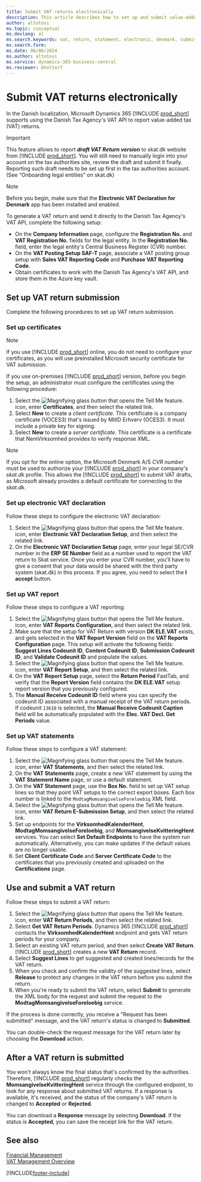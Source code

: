 ```yaml
---
title: Submit VAT returns electronically
description: This article describes how to set up and submit value-added tax (VAT) returns electronically in Denmark.
author: altotovi
ms.topic: conceptual
ms.devlang: al
ms.search.keywords: vat, return, statement, electronic, denmark, submission, skat
ms.search.form: 
ms.date: 08/06/2024
ms.author: altotovi
ms.service: dynamics-365-business-central
ms.reviewer: bholtorf
---
```


# Submit VAT returns electronically

In the Danish localization, Microsoft Dynamics 365 [!INCLUDE [prod_short](../../includes/prod_short.md)] supports using the Danish Tax Agency's VAT API to report value-added tax (VAT) returns.  

> [!IMPORTANT]
> This feature allows to report **_draft VAT Return version_** to skat.dk website from [!INCLUDE [prod_short](../../includes/prod_short.md)]. You will still need to manually login into your account on the tax authorities site, review the draft and submit it finally. Reporting such draft needs to be set up first in the tax authorities account. (See “Onboarding legal entities” on skat.dk)

> [!NOTE]
> Before you begin, make sure that the **Electronic VAT Declaration for Denmark** app has been installed and enabled. 

To generate a VAT return and send it directly to the Danish Tax Agency's VAT API, complete the following setup:

- On the **Company Information** page, configure the **Registration No.** and **VAT Registration No.** fields for the legal entity. In the **Registration No.** field, enter the legal entity's Central Business Register (CVR) number.
- On the **VAT Posting Setup SAF-T** page, associate a VAT posting group setup with **Sales VAT Reporting Code** and **Purchase VAT Reporting Code**.
- Obtain certificates to work with the Danish Tax Agency's VAT API, and store them in the Azure key vault.

## Set up VAT return submission

Complete the following procedures to set up VAT return submission.

### Set up certificates

> [!NOTE]
> If you use [!INCLUDE [prod_short](../../includes/prod_short.md)] online, you do not need to configure your certificates, as you will use preinstalled Microsoft security certificate for VAT submission. 

If you use on-premises [!INCLUDE [prod_short](../../includes/prod_short.md)] version, before you begin the setup, an administrator must configure the certificates using the following procedure: 

1. Select the ![Magnifying glass button that opens the Tell Me feature.](../../media/ui-search/search_small.png "Tell me what you want to do") icon, enter **Certificates**, and then select the related link.
2. Select **New** to create a _client certificate_. This certificate is a company certificate (VOCES3) that's issued by MitID Erhverv (OCES3). It must include a private key for signing.
3. Select **New** to create a _server certificate_. This certificate is a certificate that NemVirksomhed provides to verify response XML.

> [!NOTE]
> If you opt for the online option, the Microsoft Denmark A/S *CVR number* must be used to authorize your [!INCLUDE [prod_short](../../includes/prod_short.md)] in your company's _skat.dk_ profile. This allows the [!INCLUDE [prod_short](../../includes/prod_short.md)] to submit VAT drafts, as Microsoft already provides a default certificate for connecting to the _skat.dk_.

### Set up electronic VAT declaration 

Follow these steps to configure the electronic VAT declaration:

1. Select the ![Magnifying glass button that opens the Tell Me feature.](../../media/ui-search/search_small.png "Tell me what you want to do") icon, enter **Electronic VAT Declaration Setup**, and then select the related link.  
2. On the **Electronic VAT Declaration Setup** page, enter your legal SE/CVR number in the **ERP SE Number** field as a number used to report the VAT return to Skat service. Once you enter your CVR number, you'll have to give a consent that your data would be shared with the third party system (skat.dk) in this process. If you agree, you need to select the **I accept** button.  

### Set up VAT report  

Follow these steps to configure a VAT reporting:

1. Select the ![Magnifying glass button that opens the Tell Me feature.](../../media/ui-search/search_small.png "Tell me what you want to do") icon, enter **VAT Reports Configuration**, and then select the related link.  
2. Make sure that the setup for VAT Return with version **DK ELE.VAT** exists, and gets selected in the **VAT Report Version** field on the **VAT Reports Configuration** page. This setup will activate the following fields: **Suggest Lines Codeunit ID**, **Content Codeunit ID**, **Submission Codeunit ID**, and **Validate Codeunit ID** and populate the values.
3. Select the ![Magnifying glass button that opens the Tell Me feature.](../../media/ui-search/search_small.png "Tell me what you want to do") icon, enter **VAT Report Setup**, and then select the related link. 
4. On the **VAT Report Setup** page, select the **Return Period** FastTab, and verify that the **Report Version** field contains the **DK ELE.VAT** setup report version that you previously configured.
5. The **Manual Receive Codeunit ID** field where you can specify the codeunit ID associated with a manual receipt of the VAT return periods. If codeunit `13610` is selected, the **Manual Receive Codeunit Caption** field will be automatically populated with the
**Elec. VAT Decl. Get Periods** value.

### Set up VAT statements

Follow these steps to configure a VAT statement:

1. Select the ![Magnifying glass button that opens the Tell Me feature.](../../media/ui-search/search_small.png "Tell me what you want to do") icon, enter **VAT Statements**, and then select the related link.
2. On the **VAT Statements** page, create a new VAT statement by using the **VAT Statement Name** page, or use a default statement.
3. On the **VAT Statement** page, use the **Box No.** field to set up VAT setup lines so that they point VAT setups to the correct export boxes. Each box number is linked to the `ModtagMomsangivelseForeloebig` XML field.
4. Select the ![Magnifying glass button that opens the Tell Me feature.](../../media/ui-search/search_small.png "Tell me what you want to do") icon, enter **VAT Return E-Submission Setup**, and then select the related link.
5. Set up endpoints for the **VirksomhedKalenderHent**, **ModtagMomsangivelseForeloebig**, and **MomsangivelseKvitteringHent** services. You can select **Set Default Endpoints** to have the system run automatically. Alternatively, you can make updates if the default values are no longer usable.
6. Set **Client Certificate Code** and **Server Certificate Code** to the certificates that you previously created and uploaded on the **Certifications** page.

## Use and submit a VAT return

Follow these steps to submit a VAT return:

1. Select the ![Magnifying glass button that opens the Tell Me feature.](../../media/ui-search/search_small.png "Tell me what you want to do") icon, enter **VAT Return Periods**, and then select the related link. 
2. Select **Get VAT Return Periods**. Dynamics 365 [!INCLUDE [prod_short](../../includes/prod_short.md)] contacts the **VirksomhedKalenderHent** endpoint and gets VAT return periods for your company.  
3. Select an existing VAT return period, and then select **Create VAT Return**. [!INCLUDE [prod_short](../../includes/prod_short.md)] creates a new **VAT Return** record.  
4. Select **Suggest Lines** to get suggested and created lines/records for the VAT return.   
5. When you check and confirm the validity of the suggested lines, select **Release** to protect any changes in the VAT return before you submit the return. 
6. When you're ready to submit the VAT return, select **Submit** to generate the XML body for the request and submit the request to the **ModtagMomsangivelseForeloebig** service. 

If the process is done correctly, you receive a "Request has been submitted" message, and the VAT return's status is changed to **Submitted**.

You can double-check the request message for the VAT return later by choosing the **Download** action.  

## After a VAT return is submitted

You won't always know the final status that's confirmed by the authorities. Therefore, [!INCLUDE [prod_short](../../includes/prod_short.md)] regularly checks the **MomsangivelseKvitteringHent** service through the configured endpoint, to look for any response about submitted VAT returns. If a response is available, it's received, and the status of the company's VAT return is changed to **Accepted** or **Rejected**.

You can download a **Response** message by selecting **Download**. If the status is **Accepted**, you can save the receipt link for the VAT return.

## See also

[Financial Management](../../finance.md)    
[VAT Management Overview](../../finance-manage-vat.md)    

[!INCLUDE[footer-include](../../includes/footer-banner.md)]
